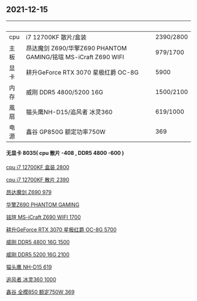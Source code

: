## 2021-12-15
| &nbsp;        | &nbsp;        | &nbsp;        |
| ------------- | ------------- | ------------- |
|cpu|i7 12700KF 散片/盒装| 2390/2800 |
|主板|昂达魔剑 Z690/华擎Z690 PHANTOM GAMING/铭瑄 MS-iCraft Z690 WIFI|979/1700|
|显卡|耕升GeForce RTX 3070 星极红爵 OC-8G|5900|
|内存|威刚 DDR5 4800/5200 16G|1500/2100|
|風扇|猫头鹰NH-D15/追风者 冰灵360|619/1000|
|电源|鑫谷 GP850G 额定功率750W|369|

#### 无显卡 8035( cpu 散片 -408 , DDR5 4800 -600 )

[cpu i7 12700KF 盒装 2800](https://item.taobao.com/item.htm?spm=a230r.1.14.220.10937e50mzrjSt&id=661741779160&ns=1&abbucket=20#detail)

[cpu i7 12700KF 散片 2390](https://item.taobao.com/item.htm?spm=a230r.1.14.32.10937e50mzrjSt&id=659361393725&ns=1&abbucket=20#detail)

[昂达魔剑 Z690 979](https://item.taobao.com/item.htm?spm=a230r.1.14.22.192011b3llZTqs&id=661206190106&ns=1&abbucket=20#detail)

[华擎Z690 PHANTOM GAMING ](https://item.taobao.com/item.htm?spm=a230r.1.14.20.10fc7bc3hbFFWV&id=662608649844&ns=1&abbucket=20#detail)

[铭瑄 MS-iCraft Z690 WIFI 1700](https://item.taobao.com/item.htm?spm=a230r.1.14.18.6e86bdf1ySS50z&id=636350581645&ns=1&abbucket=20#detail)

[耕升GeForce RTX 3070 星极红爵 OC-8G 5700](https://item.taobao.com/item.htm?spm=a1z10.5-c-s.w4002-23923533301.25.59b054d7dfasDu&id=646802732782)

[威刚 DDR5 4800 16G 1500](https://detail.tmall.com/item.htm?spm=a230r.1.14.29.7c724ab2MR8k8V&id=659099322488&ns=1&abbucket=20&skuId=4941919374258)

[威刚 DDR5 5200 16G 2100](https://item.taobao.com/item.htm?spm=a230r.1.14.24.5bc83f51ZY2qcD&id=661129803020&ns=1&abbucket=20#detail)

[猫头鹰 NH-D15 619](https://item.taobao.com/item.htm?spm=a230r.1.14.45.4ce469487o6v2c&id=520817637389&ns=1&abbucket=7#detail)

[追风者 冰灵360 1000](https://item.jd.com/100017180522.html#crumb-wrap)

[鑫谷 全模850 额定750W 369](https://detail.tmall.com/item.htm?id=641189153938&skuId=4606844140374)
